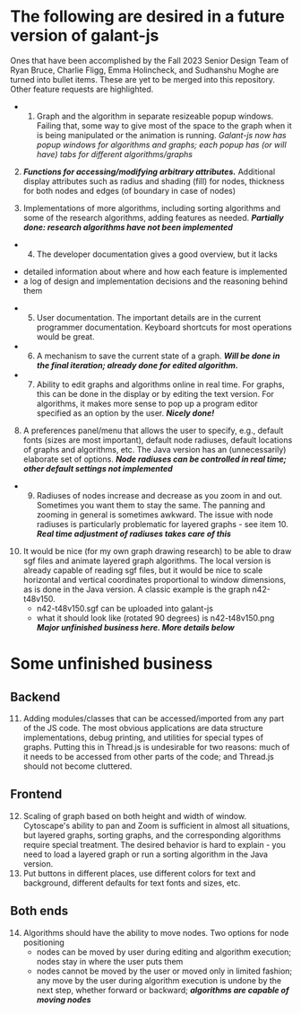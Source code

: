 # The following are desired in a future version of galant-js
Ones that have been accomplished by the Fall 2023 Senior Design Team of Ryan Bruce, Charlie Fligg, Emma Holincheck, and Sudhanshu Moghe are turned into bullet items. These are yet to be merged into this repository. Other feature requests are highlighted.

* 1. Graph and the algorithm in separate resizeable popup windows. Failing that, some way to give most of the space to the graph when it is being manipulated or the animation is running. *Galant-js now has popup windows for algorithms and graphs; each popup has (or will have) tabs for different algorithms/graphs*

2. ***Functions for accessing/modifying arbitrary attributes.*** Additional display attributes such as radius and shading (fill) for nodes, thickness for both nodes and edges (of boundary in case of nodes)

3. Implementations of more algorithms, including sorting algorithms and some of the research algorithms, adding features as needed. ***Partially done: research algorithms have not been implemented***

* 4. The developer documentation gives a good overview, but it lacks
- detailed information about where and how each feature is implemented
- a log of design and implementation decisions and the reasoning behind them

* 5. User documentation. The important details are in the current programmer documentation. Keyboard shortcuts for most operations would be great. 

* 6. A mechanism to save the current state of a graph. ***Will be done in the final iteration; already done for edited algorithm.***

* 7. Ability to edit graphs and algorithms online in real time. For graphs, this can be done in the display or by editing the text version. For algorithms, it makes more sense to pop up a program editor specified as an option by the user. ***Nicely done!***

8. A preferences panel/menu that allows the user to specify, e.g., default fonts (sizes are most important), default node radiuses, default locations of graphs and algorithms, etc. The Java version has an (unnecessarily) elaborate set of options. ***Node radiuses can be controlled in real time; other default settings not implemented***

* 9. Radiuses of nodes increase and decrease as you zoom in and out. Sometimes you want them to stay the same. The panning and zooming in general is sometimes awkward. The issue with node radiuses is particularly problematic for layered graphs - see item 10. ***Real time adjustment of radiuses takes care of this***

10. It would be nice (for my own graph drawing research) to be able to draw sgf files and animate layered graph algorithms. The local version is already capable of reading sgf files, but it would be nice to scale horizontal and vertical coordinates proportional to window dimensions, as is done in the Java version. A classic example is the graph n42-t48v150.
    - n42-t48v150.sgf can be uploaded into galant-js
    - what it should look like (rotated 90 degrees) is n42-t48v150.png
***Major unfinished business here. More details below***   

   
# Some unfinished business
## Backend
11. Adding modules/classes that can be accessed/imported from any part of the JS code. The most obvious applications are data structure implementations, debug printing, and utilities for special types of graphs. Putting this in Thread.js is undesirable for two reasons: much of it needs to be accessed from other parts of the code; and Thread.js should not become cluttered.

## Frontend
12. Scaling of graph based on both height and width of window. Cytoscape's ability to pan and Zoom is sufficient in almost all situations, but layered graphs, sorting graphs, and the corresponding algorithms require special treatment. The desired behavior is hard to explain - you need to load a layered graph or run a sorting algorithm in the Java version.
13. Put buttons in different places, use different colors for text and background, different defaults for text fonts and sizes, etc.

## Both ends
14. Algorithms should have the ability to move nodes. Two options for node positioning
    - nodes can be moved by user during editing and algorithm execution; nodes stay in where the user puts them
    - nodes cannot be moved by the user or moved only in limited fashion; any move by the user during algorithm execution is undone by the next step, whether forward or backward; ***algorithms are capable of moving nodes***
   

